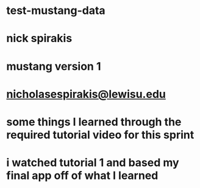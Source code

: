 # test-mustang-data
# nick spirakis
# mustang version 1
# nicholasespirakis@lewisu.edu

# some things I learned through the required tutorial video for this sprint
# i watched tutorial 1 and based my final app off of what I learned
